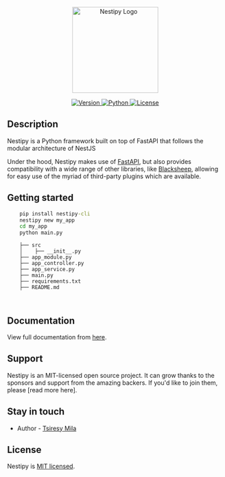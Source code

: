 <p align="center">
  <a target="_blank"><img src="https://raw.githubusercontent.com/tsiresymila1/nestipy/main/nestipy.png" width="200" alt="Nestipy Logo" /></a></p>
<p align="center">
    <a href="https://pypi.org/project/nestipy">
        <img src="https://img.shields.io/pypi/v/nestipy?color=%2334D058&label=pypi%20package" alt="Version">
    </a>
    <a href="https://pypi.org/project/nestipy">
        <img src="https://img.shields.io/pypi/pyversions/nestipy.svg?color=%2334D058" alt="Python">
    </a>
    <a href="https://github.com/tsiresymila1/nestipy/blob/main/LICENSE">
        <img src="https://img.shields.io/github/license/tsiresymila1/nestipy" alt="License">
    </a>
</p>

## Description

<p>Nestipy is a Python framework built on top of FastAPI that follows the modular architecture of NestJS</p>
<p>Under the hood, Nestipy makes use of <a href="https://fastapi.tiangolo.com/" target="_blank">FastAPI</a>, but also provides compatibility with a wide range of other libraries, like <a href="https://fastapi.tiangolo.com/" target="_blank">Blacksheep</a>, allowing for easy use of the myriad of third-party plugins which are available.</p>

## Getting started

```cmd
    pip install nestipy-cli
    nestipy new my_app
    cd my_app
    python main.py
```

```
    ├── src
    │    ├── __init__.py
    ├── app_module.py
    ├── app_controller.py
    ├── app_service.py
    ├── main.py
    ├── requirements.txt
    ├── README.md
    
       
```

## Documentation

View full documentation from [here](https://nestipy.github.io/nestipy).

## Support

Nestipy is an MIT-licensed open source project. It can grow thanks to the sponsors and support from the amazing backers.
If you'd like to join them, please [read more here].

## Stay in touch

- Author - [Tsiresy Mila](https://tsiresymila.vercel.app)

## License

Nestipy is [MIT licensed](LICENSE).